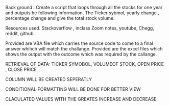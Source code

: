 Back ground :
Create a script that loops through all the stocks for one year and outputs he following information.
The Ticker sybmol, yearly change , percentage change and give the total stock volume.

Resources used.
Stackoverflow , inclass Zoom notes, youtube, Chegg, reddit, github.

Provided are VBA file which carries the source code to come to a final answer whihch will match the challange.
Provided are the excel files which shows the output with the outcome which was required by the callange.

RETRIEVAL OF DATA: TICKER SYMOBOL, VOLUMEOF STOCK, OPEN PRICE , CLOSE PRICE

COLUMN WILL BE CREATED SEPERATLY

CONDITIONAL FORMATTING WILL BE DONE FOR BETTER VIEW

CLACULATED VALUES WITH THE GREATES INCREASE AND DECREASE






